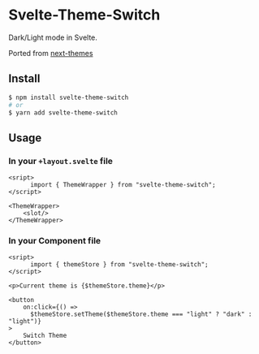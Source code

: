 # Svelte-Theme-Switch

Dark/Light mode in Svelte.

Ported from [next-themes](https://github.com/pacocoursey/next-themes)


## Install

```bash
$ npm install svelte-theme-switch
# or
$ yarn add svelte-theme-switch
```

## Usage

### In your `+layout.svelte` file
```svelte
<sript>
      import { ThemeWrapper } from "svelte-theme-switch";
</script>

<ThemeWrapper>
    <slot/>
</ThemeWrapper>
```


### In your Component file
```svelte
<sript>
      import { themeStore } from "svelte-theme-switch";
</script>

<p>Current theme is {$themeStore.theme}</p>

<button
    on:click={() =>
      $themeStore.setTheme($themeStore.theme === "light" ? "dark" : "light")}
>
    Switch Theme
</button>
```
